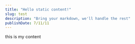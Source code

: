 ```yaml
---
title: "Hello static content!"
slug: test
description: "Bring your markdown, we'll handle the rest"
publishDate: 7/11/11
---
```


this is my content
